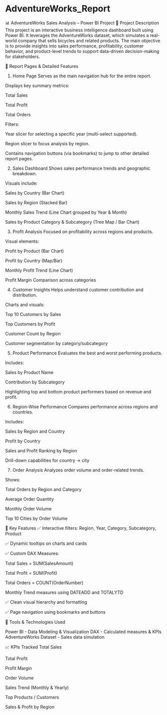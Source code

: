 # AdventureWorks_Report
📊 AdventureWorks Sales Analysis – Power BI Project
📝 Project Description
This project is an interactive business intelligence dashboard built using Power BI. It leverages the AdventureWorks dataset, which simulates a real-world company that sells bicycles and related products. The main objective is to provide insights into sales performance, profitability, customer behavior, and product-level trends to support data-driven decision-making for stakeholders.

📁 Report Pages & Detailed Features
1. Home Page
Serves as the main navigation hub for the entire report.

Displays key summary metrics:

Total Sales

Total Profit

Total Orders

Filters:

Year slicer for selecting a specific year (multi-select supported).

Region slicer to focus analysis by region.

Contains navigation buttons (via bookmarks) to jump to other detailed report pages.

2. Sales Dashboard
Shows sales performance trends and geographic breakdown.

Visuals include:

Sales by Country (Bar Chart)

Sales by Region (Stacked Bar)

Monthly Sales Trend (Line Chart grouped by Year & Month)

Sales by Product Category & Subcategory (Tree Map / Bar Chart)

3. Profit Analysis
Focused on profitability across regions and products.

Visual elements:

Profit by Product (Bar Chart)

Profit by Country (Map/Bar)

Monthly Profit Trend (Line Chart)

Profit Margin Comparison across categories

4. Customer Insights
Helps understand customer contribution and distribution.

Charts and visuals:

Top 10 Customers by Sales

Top Customers by Profit

Customer Count by Region

Customer segmentation by category/subcategory

5. Product Performance
Evaluates the best and worst performing products.

Includes:

Sales by Product Name

Contribution by Subcategory

Highlighting top and bottom product performers based on revenue and profit.

6. Region-Wise Performance
Compares performance across regions and countries.

Includes:

Sales by Region and Country

Profit by Country

Sales and Profit Ranking by Region

Drill-down capabilities for country → city

7. Order Analysis
Analyzes order volume and order-related trends.

Shows:

Total Orders by Region and Category

Average Order Quantity

Monthly Order Volume

Top 10 Cities by Order Volume

📌 Key Features
✅ Interactive filters: Region, Year, Category, Subcategory, Product

✅ Dynamic tooltips on charts and cards

✅ Custom DAX Measures:

Total Sales = SUM(SalesAmount)

Total Profit = SUM(Profit)

Total Orders = COUNT(OrderNumber)

Monthly Trend measures using DATEADD and TOTALYTD

✅ Clean visual hierarchy and formatting

✅ Page navigation using bookmarks and buttons

🧰 Tools & Technologies Used

Power BI - Data Modeling & Visualization
DAX - 	Calculated measures & KPIs
AdventureWorks Dataset - Sales data simulation

📈 KPIs Tracked
Total Sales

Total Profit

Profit Margin

Order Volume

Sales Trend (Monthly & Yearly)

Top Products / Customers

Sales & Profit by Region

